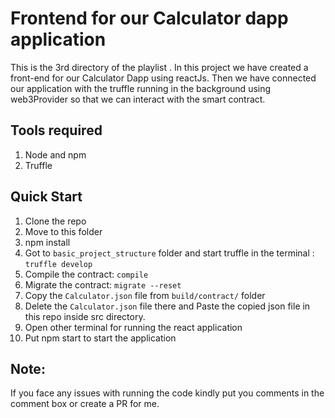 # Frontend for our Calculator dapp application

This is the 3rd directory of the playlist . In this project we have created a front-end for our Calculator Dapp using reactJs. Then we have connected our application with the truffle running in the background using web3Provider so that we can interact with the smart contract.  

## Tools required

1. Node and npm
2. Truffle 

## Quick Start

1. Clone the repo
2. Move to this folder
3. npm install
4. Got to `basic_project_structure` folder and start truffle in the terminal : `truffle develop`
5. Compile the contract: `compile`
6. Migrate the contract: `migrate --reset`
7. Copy the `Calculator.json` file from `build/contract/` folder
8. Delete the `Calculator.json` file there and Paste the copied json file in this repo inside src directory.
9. Open other terminal for running the react application
10. Put npm start to start the application

## Note: 
If you face any issues with running the code kindly put you comments in the comment box or create a PR for me. 
